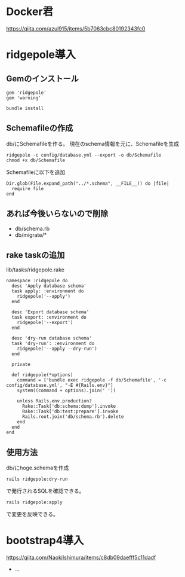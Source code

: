 # Docker君
https://qiita.com/azul915/items/5b7063cbc80192343fc0

# ridgepole導入

## Gemのインストール

```
gem 'ridgepole'
gem 'warning'
```
```
bundle install
```

## Schemafileの作成
db/にSchemafileを作る。
現在のschema情報を元に、Schemafileを生成
```
ridgepole -c config/database.yml --export -o db/Schemafile
chmod +x db/Schemafile
```

Schemafileに以下を追加
```
Dir.glob(File.expand_path("../*.schema", __FILE__)) do |file|
  require file
end
```
## あれば今後いらないので削除

- db/schema.rb
- db/migrate/*

## rake taskの追加

lib/tasks/ridgepole.rake
```
namespace :ridgepole do
  desc 'Apply database schema'
  task apply: :environment do
    ridgepole('--apply')
  end

  desc 'Export database schema'
  task export: :environment do
    ridgepole('--export')
  end

  desc 'dry-run database schema'
  task 'dry-run': :environment do
    ridgepole('--apply --dry-run')
  end

  private

  def ridgepole(*options)
    command = ['bundle exec ridgepole -f db/Schemafile', '-c config/database.yml', "-E #{Rails.env}"]
    system((command + options).join(' '))

    unless Rails.env.production?
      Rake::Task['db:schema:dump'].invoke
      Rake::Task['db:test:prepare'].invoke
      Rails.root.join('db/schema.rb').delete
    end
  end
end
```
## 使用方法
db/にhoge.schemaを作成
```
rails ridgepole:dry-run 
```
で発行されるSQLを確認できる。
```
rails ridgepole:apply
```
で変更を反映できる。

# bootstrap4導入

https://qiita.com/NaokiIshimura/items/c8db09daefff5c11dadf

* ...
